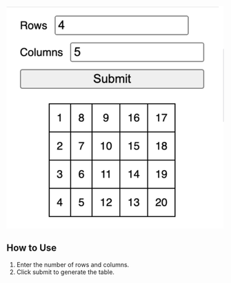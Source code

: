 ![A screenshot of the generated table](public/images/screenshot.png)

## How to Use

1. Enter the number of rows and columns.
2. Click submit to generate the table.
